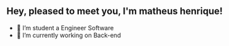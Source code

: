 ## Hey, pleased to meet you, I'm matheus henrique!

- 🌱 I’m student a Engineer Software
- 🔭 I’m currently working on Back-end

